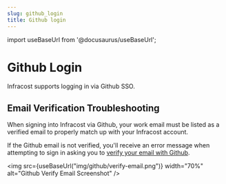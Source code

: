 ```yaml
---
slug: github_login
title: Github login
---
```


import useBaseUrl from '@docusaurus/useBaseUrl';

# Github Login

Infracost supports logging in via Github SSO.

## Email Verification Troubleshooting

When signing into Infracost via Github, your work email must be listed as a verified email to properly match up with your Infracost account.

If the Github email is not verified, you'll receive an error message when attempting to sign in asking you to [verify your email with Github](https://docs.github.com/en/account-and-profile/setting-up-and-managing-your-personal-account-on-github/managing-email-preferences/verifying-your-email-address#verifying-your-email-address).

<img src={useBaseUrl("img/github/verify-email.png")} width="70%" alt="Github Verify Email Screenshot" />
